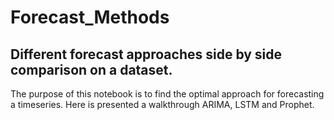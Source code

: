 # Forecast_Methods
## Different forecast approaches side by side comparison on a dataset.

The purpose of this notebook is to find the optimal approach for forecasting a timeseries.
Here is presented a walkthrough ARIMA, LSTM and Prophet. 
